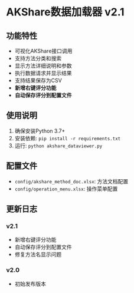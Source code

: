 # AKShare数据加载器 v2.1

## 功能特性
- 可视化AKShare接口调用
- 支持方法分类和搜索
- 显示方法详细说明和参数
- 执行数据请求并显示结果
- 支持结果保存为CSV
- **新增右键评分功能**
- **自动保存评分到配置文件**

## 使用说明
1. 确保安装Python 3.7+
2. 安装依赖: `pip install -r requirements.txt`
3. 运行: `python akshare_dataviewer.py`

## 配置文件
- `config/akshare_method_doc.xlsx`: 方法文档配置
- `config/operation_menu.xlsx`: 操作菜单配置

## 更新日志
### v2.1
- 新增右键评分功能
- 自动保存评分到配置文件
- 修复方法名显示问题

### v2.0
- 初始发布版本